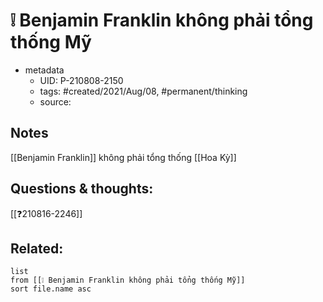 ---
---

# ❕ Benjamin Franklin không phải tổng thống Mỹ

- metadata
	- UID: P-210808-2150
	- tags: #created/2021/Aug/08, #permanent/thinking
	- source: 

## Notes
[[Benjamin Franklin]] không phải tổng thống [[Hoa Kỳ]]

## Questions & thoughts:
[[❓210816-2246]]

## Related:
```dataview
list
from [[❕ Benjamin Franklin không phải tổng thống Mỹ]]
sort file.name asc
```
